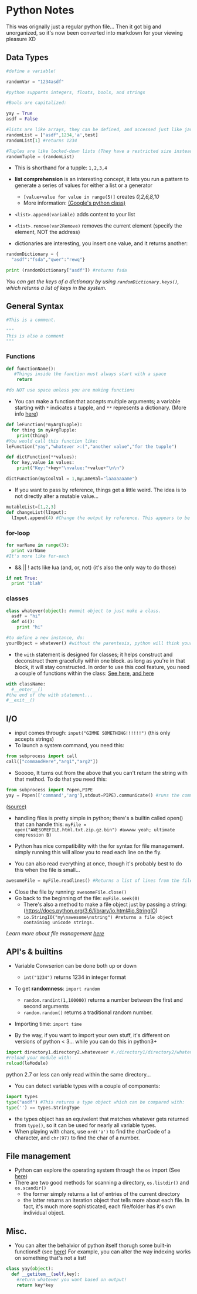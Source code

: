 # Python Notes

This was orignally just a regular python file... Then it got big and unorganized, so it's now been converted into markdown for your viewing pleasure XD
## Data Types
```python
#define a variable!

randomVar = "1234asdf"

#python supports integers, floats, bools, and strings

#Bools are capitalized:

yay = True
asdf = False

#lists are like arrays, they can be defined, and accessed just like javascript
randomList = ["asdf",1234,'a',test]
randomList[1] #returns 1234

#Tuples are like locked-down lists (They have a restricted size instead of dynamic, as well as imutable values.)
randomTuple = (randomList)
```
* This is shorthand for a tupple: `1,2,3,4`
* **list comprehension** is an interesting concept, it lets you run a pattern to generate a series of values for either a list or a generator
  * `[value+value for value in range(5)]` creates *0,2,6,8,10*
  * More information: [(Google's python class)](https://developers.google.com/edu/python/sorting#list-comprehensions-optional)

* `<list>.append(variable)` adds content to your list

* `<list>.remove(var2Remove)` removes the current element (specify the element, NOT the address)

* dictionaries are interesting, you insert one value, and it returns another:
```python
randomDictionary = {
  "asdf":"fsda","qwer":"rewq"}

print (randomDictionary["asdf"]) #returns fsda
```
*You can get the keys of a dictionary by using `randomDictionary.keys()`, which returns a list of keys in the system.*

## General Syntax
```py
#This is a comment.

"""
This is also a comment
"""
```
### Functions
```py
def functionName():
   #Things inside the function must always start with a space
    return

#do NOT use space unless you are making functions
```
* You can make a function that accepts multiple arguments; a variable starting with `*` indicates a tupple, and `**` represents a dictionary. (More info [here](https://stackoverflow.com/questions/919680/can-a-variable-number-of-arguments-be-passed-to-a-function/919720#919720))
```py
def leFunction(*myArgTupple):
  for thing in myArgTupple:
    print(thing)
#You would call this function like:
leFunction("yay","whatever >:(","another value","for the tupple")

def dictFunction(**values):
  for key,value in values:
    print("Key:"+key+"\nvalue:"+value+"\n\n")

dictFunction(myCoolVal = 1,myLameVal="laaaaaaame")
```
* If you want to pass by reference, things get a little weird. The idea is to not directly alter a mutable value...
```py
mutableList=[1,2,3]
def changeList(lInput):
  lInput.append(4) #Change the output by reference. This appears to be the only way to alter something because you can't access the argument list
```

### for-loop
```py
for varName in range(3):
  print varName
#It's more like for-each
```
* && || ! acts like lua (and, or, not) (it's also the only way to do those)
```py
if not True:
  print "blah"
```
### classes
```py
class whatever(object): #ommit object to just make a class.
  asdf = "hi"
  def oi():
    print "hi"

#to define a new instance, do:
yourObject = whatever() #without the parentesis, python will think your referencing the class itself...
```
* the `with` statement is designed for classes; it helps construct and deconstruct them gracefully within one block. as long as you're in that block, it will stay constructed. In order to use this cool feature, you need a couple of functions within the class: [See here](https://docs.python.org/3.6/reference/datamodel.html?highlight=__enter__#object.__enter__), [and here](http://effbot.org/zone/python-with-statement.htm)

```py
with className:
  #__enter__()
#the end of the with statement...
#__exit__()
```

## I/O
* input comes through: `input("GIMME SOMETHING!!!!!!")` (this only accepts strings)
* To launch a system command, you need this:
```py
from subprocess import call
call(["commandHere","arg1","arg2"])
```
  * Sooooo, It turns out from the above that you can't return the string with that method. To do that you need this:
```py
from subprocess import Popen,PIPE
yay = Popen(['command','arg'],stdout=PIPE).communicate() #runs the command and returns a tupple with the string at index 0
```
[(source)](https://docs.python.org/3.6/library/subprocess.html?highlight=call#popen-objects)

* handling files is pretty simple in python; there's a builtin called open() that can handle this:
`myFile = open("AWESOMEFILE.html.txt.zip.gz.bin") #awwww yeah; ultimate compression B)`

* Python has nice compatibility with the for syntax for file management. simply running this will allow you to read each line on the fly.

* You can also read everything at once, though it's probably best to do this when the file is small...
```py
awesomeFile = myFile.readlines() #Returns a list of lines from the file.
```
* Close the file by running: `awesomeFile.close()`
* Go back to the beginning of the file: `myFile.seek(0)`
  * There's also a method to make a file object just by passing a string: (https://docs.python.org/3.6/library/io.html#io.StringIO)
  * `io.StringIO("my\nawesome\nstring") #returns a file object containing unicode strings.`

*Learn more about file management [here](https://docs.python.org/2/library/stdtypes.html#file-objects)*

## API's & builtins
* Variable Convserion can be done both up or down
  * `int("1234")` returns 1234 in integer format

* To get **randomness**: `import random`
  * `random.randint(1,100000)` returns a number between the first and second arguments
   * `random.random()` returns a traditional random number.

* Importing time: `import time`


* By the way, if you want to import your own stuff, it's different on versions of python < 3... while you can do this in python3+
```py
import directory1.directory2.whatevever #./directory1/directory2/whatever.py
#reload your module with:
reload(leModule)
```
python 2.7 or less can only read within the same directory...

* You can detect variable types with a couple of components:
```py
import types
type("asdf") #This returns a type object which can be compared with:
type('') == types.StringType
```
* the types object has an equivelent that matches whatever gets returned from `type()`, so it can be used for nearly all variable types.
* When playing with chars, use `ord('a')` to find the charCode of a character, and `chr(97)` to find the char of a number.

## File management
* Python can explore the operating system through the `os` import (See [here](https://docs.python.org/3.7/library/os.html#process-parameters))
* There are two good methods for scanning a directory, `os.listdir()` and `os.scandir()`
  * the former simply returns a list of entries of the current directory
  * the latter returns an iteration object that tells more about each file. In fact, it's much more sophisticated, each file/folder has it's own individual object.

## Misc.
* You can alter the behaivior of python itself thorugh some built-in functions!! (see [here](https://docs.python.org/3.6/reference/datamodel.html?highlight=__getitem__#emulating-container-types))
 For example, you can alter the way indexing works on something that's not a list!
```py
class yay(object):
  def __getitem__(self,key):
    #return whatever you want based on output!
    return key*key
```
